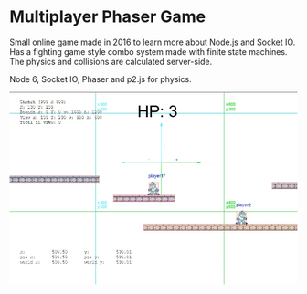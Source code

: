 # Multiplayer Phaser Game

Small online game made in 2016 to learn more about Node.js and Socket IO. Has a fighting game style combo system made with finite state machines. The physics and collisions are calculated server-side.

Node 6, Socket IO, Phaser and p2.js for physics.

[<img src="static/phaser-game-thumb.png">](static/phaser-game.mp4)